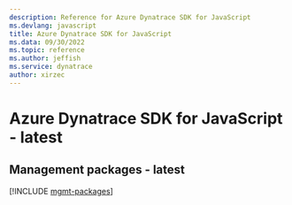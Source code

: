 ```yaml
---
description: Reference for Azure Dynatrace SDK for JavaScript
ms.devlang: javascript
title: Azure Dynatrace SDK for JavaScript
ms.data: 09/30/2022
ms.topic: reference
ms.author: jeffish
ms.service: dynatrace
author: xirzec
---
```

# Azure Dynatrace SDK for JavaScript - latest

## Management packages - latest
[!INCLUDE [mgmt-packages](dynatrace-mgmt-index.md)]